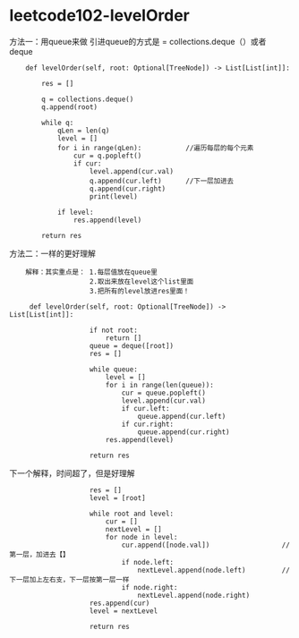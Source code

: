 # leetcode102-levelOrder


方法一：用queue来做
       引进queue的方式是 = collections.deque（）或者 deque

        def levelOrder(self, root: Optional[TreeNode]) -> List[List[int]]:

            res = []

            q = collections.deque()
            q.append(root)   

            while q:
                qLen = len(q)                   
                level = []
                for i in range(qLen):           //遍历每层的每个元素
                    cur = q.popleft()
                    if cur:
                        level.append(cur.val)
                        q.append(cur.left)      //下一层加进去
                        q.append(cur.right)
                        print(level)

                if level:
                    res.append(level)

            return res
  
  
 方法二：一样的更好理解
 
        解释：其实重点是： 1.每层值放在queue里
                        2.取出来放在level这个list里面
                        3.把所有的level放进res里面！
 
         def levelOrder(self, root: Optional[TreeNode]) -> List[List[int]]:

                        if not root:
                            return []
                        queue = deque([root])
                        res = []

                        while queue:
                            level = []
                            for i in range(len(queue)):
                                cur = queue.popleft()
                                level.append(cur.val)
                                if cur.left:
                                    queue.append(cur.left)
                                if cur.right:
                                    queue.append(cur.right)
                            res.append(level)

                        return res      
            
  下一个解释，时间超了，但是好理解         
          
                        res = []
                        level = [root]

                        while root and level:
                            cur = []
                            nextLevel = []
                            for node in level:
                                cur.append([node.val])                  //第一层，加进去【】
                                if node.left:
                                    nextLevel.append(node.left)         //下一层加上左右支，下一层按第一层一样
                                if node.right:
                                    nextLevel.append(node.right)
                        res.append(cur)
                        level = nextLevel

                        return res
